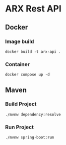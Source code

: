 # ARX Rest API
## Docker
### Image build
```
docker build -t arx-api .
```
### Container
```
docker compose up -d
```

## Maven
### Build Project
```
./mvnw dependency:resolve
```

### Run Project
```
./mvnw spring-boot:run   
```
